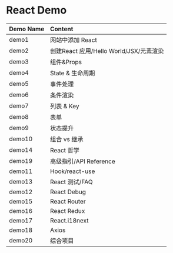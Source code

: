 # React Demo

| Demo Name | Content |
| :-------- | :------ |
| demo1	| 网站中添加 React |
| demo2	| 创建React 应用/Hello World/JSX/元素渲染 |
| demo3	| 组件&Props |
| demo4	| State & 生命周期 |
| demo5	| 事件处理 |
| demo6	| 条件渲染 |
| demo7	| 列表 & Key |
| demo8	| 表单 |
| demo9	| 状态提升 |
| demo10	| 组合 vs 继承 |
| demo14	| React 哲学 |
| demo19	| 高级指引/API Reference |
| demo11	| Hook/react-use |
| demo13	| React 测试/FAQ |
| demo12	| React Debug |
| demo15	| React Router |
| demo16	| React Redux |
| demo17	| React.i18next |
| demo18	| Axios |
| demo20	| 综合项目 |
